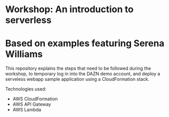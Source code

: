 # Workshop: An introduction to serverless
# Based on examples featuring Serena Williams

This repository explains the steps that need to be followed during the workshop, to temporary log in into the DAZN demo account, and deploy a serveless webapp sample application using a CloudFormation stack.


Technologies used:

* AWS CloudFormation
* AWS API Gateway
* AWS Lambda




